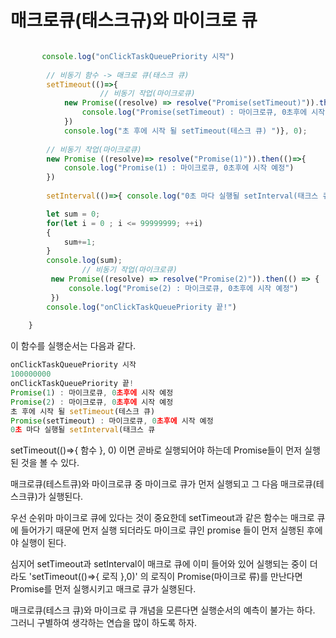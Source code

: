 

# 매크로큐(태스크규)와 마이크로 큐

```js

       console.log("onClickTaskQueuePriority 시작")
        
        // 비동기 함수 -> 매크로 큐(태스크 큐)
        setTimeout(()=>{
                    // 비동기 작업(마이크로큐)
            new Promise((resolve) => resolve("Promise(setTimeout)")).then(() => {
                console.log("Promise(setTimeout) : 마이크로큐, 0초후에 시작 예정")
            })
            console.log("초 후에 시작 될 setTimeout(테스크 큐) ")}, 0);
        
        // 비동기 작업(마이크로큐)
        new Promise ((resolve)=> resolve("Promise(1)")).then(()=>{
            console.log("Promise(1) : 마이크로큐, 0초후에 시작 예정")
        })
        
        setInterval(()=>{ console.log("0초 마다 실행될 setInterval(태크스 큐")}, 0 )

        let sum = 0;
        for(let i = 0 ; i <= 99999999; ++i) 
        {
            sum+=1;
        }
        console.log(sum);
                // 비동기 작업(마이크로큐)
         new Promise((resolve) => resolve("Promise(2)")).then(() => {
             console.log("Promise(2) : 마이크로큐, 0초후에 시작 예정")
         })
        console.log("onClickTaskQueuePriority 끝!")
    
    } 
```

이 함수를 실행순서는 다음과 같다.

``` js
onClickTaskQueuePriority 시작
100000000
onClickTaskQueuePriority 끝!
Promise(1) : 마이크로큐, 0초후에 시작 예정
Promise(2) : 마이크로큐, 0초후에 시작 예정
초 후에 시작 될 setTimeout(테스크 큐) 
Promise(setTimeout) : 마이크로큐, 0초후에 시작 예정
0초 마다 실행될 setInterval(태크스 큐
```

setTimeout(()=>{ 함수 }, 0) 이면 곧바로 실행되어야 하는데 Promise들이 먼저 실행된 것을 볼 수 있다.



매크로큐(테스트큐)와 마이크로큐 중 
마이크로 큐가 먼저 실행되고 
그 다음 매크로큐(테스크큐)가 실행된다.

우선 순위마 마이크로 큐에 있다는 것이 중요한데 
setTimeout과 같은 함수는 매크로 큐에 들어가기 때문에 먼저 실행 되더라도
마이크로 큐인 promise 들이 먼저 실행된 후에야 실행이 된다. 

심지어 setTimeout과 setInterval이 매크로 큐에 이미 들어와 있어 실행되는 중이 더라도
'setTimeout(()=>{ 로직 },0)' 의 로직이 Promise(마이크로 류)를 만난다면 Promise를 먼저 실행시키고
매크로 큐가 실행된다.


매크로큐(테스크 큐)와 마이크로 큐 개념을 모른다면 실행순서의 예측이 불가는 하다. 
그러니 구별하여 생각하는 연습을 많이 하도록 하자. 

